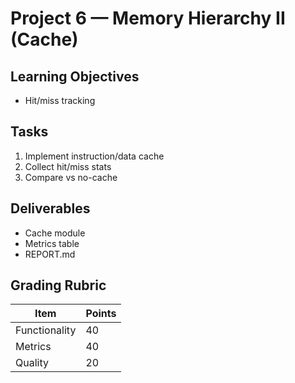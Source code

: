 # Project 6 — Memory Hierarchy II (Cache)

## Learning Objectives
- Hit/miss tracking

## Tasks
1. Implement instruction/data cache
2. Collect hit/miss stats
3. Compare vs no-cache

## Deliverables
- Cache module
- Metrics table
- REPORT.md

## Grading Rubric
| Item | Points |
|---|---|
| Functionality | 40 |
| Metrics | 40 |
| Quality | 20 |